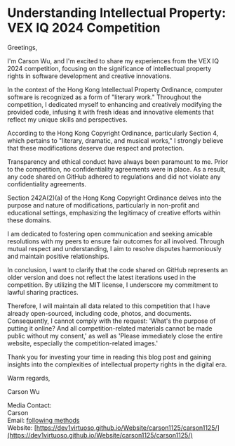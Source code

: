 # **Understanding Intellectual Property: VEX IQ 2024 Competition**

Greetings,

I'm Carson Wu, and I'm excited to share my experiences from the VEX IQ 2024 competition, focusing on the significance of intellectual property rights in software development and creative innovations.

In the context of the Hong Kong Intellectual Property Ordinance, computer software is recognized as a form of "literary work." Throughout the competition, I dedicated myself to enhancing and creatively modifying the provided code, infusing it with fresh ideas and innovative elements that reflect my unique skills and perspectives.

According to the Hong Kong Copyright Ordinance, particularly Section 4, which pertains to "literary, dramatic, and musical works," I strongly believe that these modifications deserve due respect and protection.

Transparency and ethical conduct have always been paramount to me. Prior to the competition, no confidentiality agreements were in place. As a result, any code shared on GitHub adhered to regulations and did not violate any confidentiality agreements.

Section 242A(2)(a) of the Hong Kong Copyright Ordinance delves into the purpose and nature of modifications, particularly in non-profit and educational settings, emphasizing the legitimacy of creative efforts within these domains.

I am dedicated to fostering open communication and seeking amicable resolutions with my peers to ensure fair outcomes for all involved. Through mutual respect and understanding, I aim to resolve disputes harmoniously and maintain positive relationships.

In conclusion, I want to clarify that the code shared on GitHub represents an older version and does not reflect the latest iterations used in the competition. By utilizing the MIT license, I underscore my commitment to lawful sharing practices.

Therefore, I will maintain all data related to this competition that I have already open-sourced, including code, photos, and documents. Consequently, I cannot comply with the request: 'What's the purpose of putting it online? And all competition-related materials cannot be made public without my consent,' as well as 'Please immediately close the entire website, especially the competition-related images.'

Thank you for investing your time in reading this blog post and gaining insights into the complexities of intellectual property rights in the digital era.

Warm regards,

Carson Wu

Media Contact:<br>
Carson<br>
Email: [following methods](https://github.com/dev1virtuoso/Documentation/blob/main/dev1virtuoso/Attachment/dev1virtuoso/carson-wu.md)<br>
Website: [https://dev1virtuoso.github.io/Website/carson1125/carson1125/](https://dev1virtuoso.github.io/Website/carson1125/carson1125/)